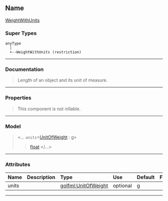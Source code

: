 ## Name ##

[WeightWithUnits](CWeightWithUnits.md)
### Super Types ###
```
anyType
  |
  +--WeightWithUnits (restriction)
```


---


### Documentation ###


> Length of an object and its unit of measure.


---



### Properties ###

> This component is not nillable.

---


### Model ###

> <...  `units`=[UnitOfWeight](SUnitOfWeight.md) : g>
> > [float](Sfloat.md)
> > </...>

---


### Attributes ###

| **Name** | **Description** | **Type** | **Use** | **Default** | **Fixed** | **Form** |
|:---------|:----------------|:---------|:--------|:------------|:----------|:---------|
| units    |                 | [golfml:UnitOfWeight](SUnitOfWeight.md) | optional | g           |           | unqualified |


---

